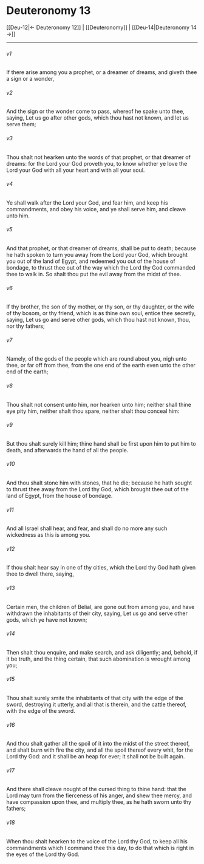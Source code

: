 # Deuteronomy 13

[[Deu-12|← Deuteronomy 12]] | [[Deuteronomy]] | [[Deu-14|Deuteronomy 14 →]]
***

###### v1
If there arise among you a prophet, or a dreamer of dreams, and giveth thee a sign or a wonder,
###### v2
And the sign or the wonder come to pass, whereof he spake unto thee, saying, Let us go after other gods, which thou hast not known, and let us serve them;
###### v3
Thou shalt not hearken unto the words of that prophet, or that dreamer of dreams: for the Lord your God proveth you, to know whether ye love the Lord your God with all your heart and with all your soul.
###### v4
Ye shall walk after the Lord your God, and fear him, and keep his commandments, and obey his voice, and ye shall serve him, and cleave unto him.
###### v5
And that prophet, or that dreamer of dreams, shall be put to death; because he hath spoken to turn you away from the Lord your God, which brought you out of the land of Egypt, and redeemed you out of the house of bondage, to thrust thee out of the way which the Lord thy God commanded thee to walk in. So shalt thou put the evil away from the midst of thee.
###### v6
If thy brother, the son of thy mother, or thy son, or thy daughter, or the wife of thy bosom, or thy friend, which is as thine own soul, entice thee secretly, saying, Let us go and serve other gods, which thou hast not known, thou, nor thy fathers;
###### v7
Namely, of the gods of the people which are round about you, nigh unto thee, or far off from thee, from the one end of the earth even unto the other end of the earth;
###### v8
Thou shalt not consent unto him, nor hearken unto him; neither shall thine eye pity him, neither shalt thou spare, neither shalt thou conceal him:
###### v9
But thou shalt surely kill him; thine hand shall be first upon him to put him to death, and afterwards the hand of all the people.
###### v10
And thou shalt stone him with stones, that he die; because he hath sought to thrust thee away from the Lord thy God, which brought thee out of the land of Egypt, from the house of bondage.
###### v11
And all Israel shall hear, and fear, and shall do no more any such wickedness as this is among you.
###### v12
If thou shalt hear say in one of thy cities, which the Lord thy God hath given thee to dwell there, saying,
###### v13
Certain men, the children of Belial, are gone out from among you, and have withdrawn the inhabitants of their city, saying, Let us go and serve other gods, which ye have not known;
###### v14
Then shalt thou enquire, and make search, and ask diligently; and, behold, if it be truth, and the thing certain, that such abomination is wrought among you;
###### v15
Thou shalt surely smite the inhabitants of that city with the edge of the sword, destroying it utterly, and all that is therein, and the cattle thereof, with the edge of the sword.
###### v16
And thou shalt gather all the spoil of it into the midst of the street thereof, and shalt burn with fire the city, and all the spoil thereof every whit, for the Lord thy God: and it shall be an heap for ever; it shall not be built again.
###### v17
And there shall cleave nought of the cursed thing to thine hand: that the Lord may turn from the fierceness of his anger, and shew thee mercy, and have compassion upon thee, and multiply thee, as he hath sworn unto thy fathers;
###### v18
When thou shalt hearken to the voice of the Lord thy God, to keep all his commandments which I command thee this day, to do that which is right in the eyes of the Lord thy God. 
